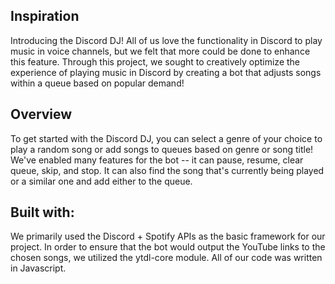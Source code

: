 ## Inspiration
Introducing the Discord DJ! All of us love the functionality in Discord to play music in voice channels, but we felt that more could be done to enhance this feature. Through this project, we sought to creatively optimize the experience of playing music in Discord by creating a bot that adjusts songs within a queue based on popular demand!

## Overview
To get started with the Discord DJ, you can select a genre of your choice to play a random song or add songs to queues based on genre or song title! We've enabled many features for the bot -- it can pause, resume, clear queue, skip, and stop. It can also find the song that's currently being played or a similar one and add either to the queue.

## Built with:
We primarily used the Discord + Spotify APIs as the basic framework for our project. In order to ensure that the bot would output the YouTube links to the chosen songs, we utilized the ytdl-core module. All of our code was written in Javascript.
